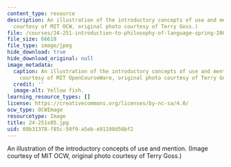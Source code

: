 ```yaml
---
content_type: resource
description: An illustration of the introductory concepts of use and mention. (Image
  courtesy of MIT OCW, original photo courtesy of Terry Goss.)
file: /courses/24-251-introduction-to-philosophy-of-language-spring-2005/09b31378f85c50f9a5ebe91198d56bf2_24-251s05.jpg
file_size: 66618
file_type: image/jpeg
hide_download: true
hide_download_original: null
image_metadata:
  caption: An illustration of the introductory concepts of use and mention. (Image
    courtesy of MIT OpenCourseWare, original photo courtesy of Terry Goss.)
  credit: ''
  image-alt: Yellow fish.
learning_resource_types: []
license: https://creativecommons.org/licenses/by-nc-sa/4.0/
ocw_type: OCWImage
resourcetype: Image
title: 24-251s05.jpg
uid: 09b31378-f85c-50f9-a5eb-e91198d56bf2
---
```

An illustration of the introductory concepts of use and mention. (Image courtesy of MIT OCW, original photo courtesy of Terry Goss.)